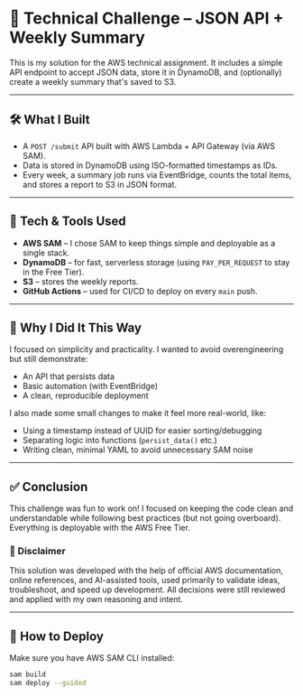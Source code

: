 # 🚀 Technical Challenge – JSON API + Weekly Summary

This is my solution for the AWS technical assignment. It includes a simple API endpoint to accept JSON data, store it in DynamoDB, and (optionally) create a weekly summary that's saved to S3.

---

## 🛠️ What I Built

- A `POST /submit` API built with AWS Lambda + API Gateway (via AWS SAM).
- Data is stored in DynamoDB using ISO-formatted timestamps as IDs.
- Every week, a summary job runs via EventBridge, counts the total items, and stores a report to S3 in JSON format.

---

## 🔧 Tech & Tools Used

- **AWS SAM** – I chose SAM to keep things simple and deployable as a single stack.
- **DynamoDB** – for fast, serverless storage (using `PAY_PER_REQUEST` to stay in the Free Tier).
- **S3** – stores the weekly reports.
- **GitHub Actions** – used for CI/CD to deploy on every `main` push.

---

## 🤔 Why I Did It This Way

I focused on simplicity and practicality. I wanted to avoid overengineering but still demonstrate:
- An API that persists data
- Basic automation (with EventBridge)
- A clean, reproducible deployment

I also made some small changes to make it feel more real-world, like:
- Using a timestamp instead of UUID for easier sorting/debugging
- Separating logic into functions (`persist_data()` etc.)
- Writing clean, minimal YAML to avoid unnecessary SAM noise

---

## ✅ Conclusion

This challenge was fun to work on! I focused on keeping the code clean and understandable while following best practices (but not going overboard). Everything is deployable with the AWS Free Tier.

### 🤖 Disclaimer

This solution was developed with the help of official AWS documentation, online references, and AI-assisted tools, used primarily to validate ideas, troubleshoot, and speed up development. All decisions were still reviewed and applied with my own reasoning and intent.

---

## 🚀 How to Deploy

Make sure you have AWS SAM CLI installed:

```bash
sam build
sam deploy --guided


